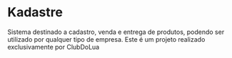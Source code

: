 # Kadastre
Sistema destinado a cadastro, venda e entrega de produtos, podendo ser utilizado por qualquer tipo de empresa. Este é um projeto realizado exclusivamente por ClubDoLua
